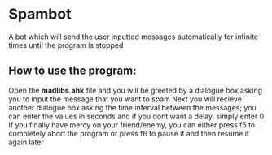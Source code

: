 # Spambot
A bot which will send the user inputted messages automatically for infinite times until the program is stopped

## How to use the program:
Open the **madlibs.ahk** file and you will be greeted by a dialogue box asking you to input the message that you want to spam
Next you will recieve another dialogue box asking the time interval between the messages; you can enter the values in seconds and if you dont want a delay, simply enter 0
If you finally have mercy on your friend/enemy, you can either press f5 to completely abort the program or press f6 to pause it and then resume it again later

